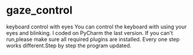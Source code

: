 # gaze_control
keyboard control with eyes
 You can control the keyboard with using your eyes and blinking. I coded on PyCharm the last version. If you can't run,please make sure all required plugins are installed.
Every one step works different.Step by step the program updated.
